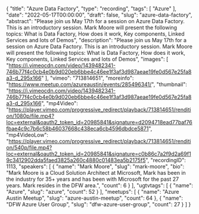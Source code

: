 {
  "title": "Azure Data Factory",
  "type": "recording",
  "tags": [
    "Azure"
  ],
  "date": "2022-05-17T00:00:00",
  "draft": false,
  "slug": "azure-data-factory",
  "abstract": "Please join us May 17th for a session on Azure Data Factory. This is an introductory session. Mark Moore will present the following topics: What is Data Factory, How does it work, Key components, Linked Services and lots of Demos",
  "description": "Please join us May 17th for a session on Azure Data Factory. This is an introductory session. Mark Moore will present the following topics: What is Data Factory, How does it work, Key components, Linked Services and lots of Demos",
  "images": [
    "https://i.vimeocdn.com/video/1439482341-746b77f4c0cb4e0b9d020eb6bbe4c46ee1f3af3d987aeae19fe0d567e25fa8a3-d_295x166"
  ],
  "vimeo": "713814651",
  "moreinfo": "https://www.meetup.com/azureaustin/events/285496341/",
  "thumbnail": "https://i.vimeocdn.com/video/1439482341-746b77f4c0cb4e0b9d020eb6bbe4c46ee1f3af3d987aeae19fe0d567e25fa8a3-d_295x166",
  "mp4Video": "https://player.vimeo.com/progressive_redirect/playback/713814651/rendition/1080p/file.mp4?loc=external&oauth2_token_id=20985841&signature=d2094718ead77baf76fbae4c9c7b6c58b46037668c438eca6cb4596dbdce5871",
  "mp4VideoLow": "https://player.vimeo.com/progressive_redirect/playback/713814651/rendition/540p/file.mp4?loc=external&oauth2_token_id=20985841&signature=c0b86c7a2f9d2a69f19c3412902dda5faed3825a260c4880c01483ea5b2175f5",
  "recordingID": 1113,
  "speakers": [
    {
      "name": "Mark Moore",
      "slug": "mark-moore",
      "bio": "Mark Moore is a Cloud Solution Architect at Microsoft, Mark has been in the industry for 35+ years and has been with Microsoft for the past 27 years. Mark resides in the DFW area.",
      "count": 6
    }
  ],
  "ugtvtags": [
    {
      "name": "Azure",
      "slug": "azure",
      "count": 52
    }
  ],
  "meetups": [
    {
      "name": "Azure Austin Meetup",
      "slug": "azure-austin-meetup",
      "count": 64
    },
    {
      "name": "DFW Azure User Group",
      "slug": "dfw-azure-user-group",
      "count": 27
    }
  ]
}